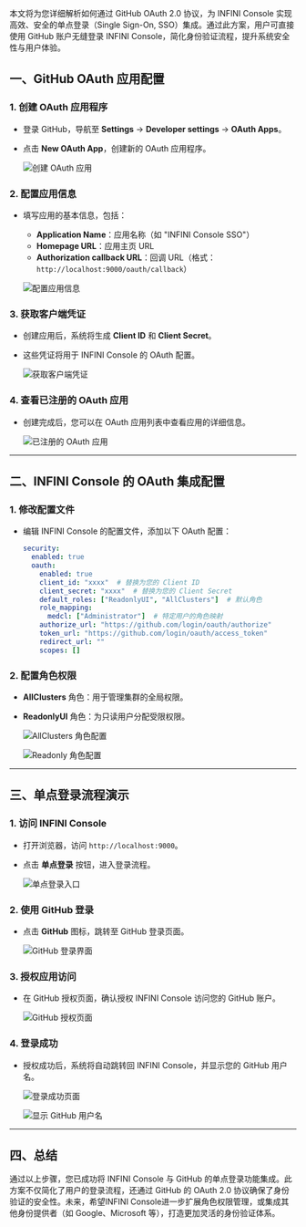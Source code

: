 
本文将为您详细解析如何通过 GitHub OAuth 2.0 协议，为 INFINI Console 实现高效、安全的单点登录（Single Sign-On, SSO）集成。通过此方案，用户可直接使用 GitHub 账户无缝登录 INFINI Console，简化身份验证流程，提升系统安全性与用户体验。



## 一、GitHub OAuth 应用配置

### 1. 创建 OAuth 应用程序
- 登录 GitHub，导航至 **Settings** -> **Developer settings** -> **OAuth Apps**。
- 点击 **New OAuth App**，创建新的 OAuth 应用程序。

  ![创建 OAuth 应用](https://raw.githubusercontent.com/Xu-Hardy/picgo-imh/master/image-20250222112358457.png)

### 2. 配置应用信息
- 填写应用的基本信息，包括：
  - **Application Name**：应用名称（如 "INFINI Console SSO"）
  - **Homepage URL**：应用主页 URL
  - **Authorization callback URL**：回调 URL（格式：`http://localhost:9000/oauth/callback`）

  ![配置应用信息](https://raw.githubusercontent.com/Xu-Hardy/picgo-imh/master/image-20250222112314327.png)

### 3. 获取客户端凭证
- 创建应用后，系统将生成 **Client ID** 和 **Client Secret**。
- 这些凭证将用于 INFINI Console 的 OAuth 配置。

  ![获取客户端凭证](https://raw.githubusercontent.com/Xu-Hardy/picgo-imh/master/image-20250222112235528.png)

### 4. 查看已注册的 OAuth 应用
- 创建完成后，您可以在 OAuth 应用列表中查看应用的详细信息。

  ![已注册的 OAuth 应用](https://raw.githubusercontent.com/Xu-Hardy/picgo-imh/master/image-20250222112117119.png)

---

## 二、INFINI Console 的 OAuth 集成配置

### 1. 修改配置文件
- 编辑 INFINI Console 的配置文件，添加以下 OAuth 配置：

  ```yaml
  security:
    enabled: true
    oauth:
      enabled: true
      client_id: "xxxx"  # 替换为您的 Client ID
      client_secret: "xxxx"  # 替换为您的 Client Secret
      default_roles: ["ReadonlyUI", "AllClusters"]  # 默认角色
      role_mapping:
        medcl: ["Administrator"]  # 特定用户的角色映射
      authorize_url: "https://github.com/login/oauth/authorize"
      token_url: "https://github.com/login/oauth/access_token"
      redirect_url: ""
      scopes: []
  ```

### 2. 配置角色权限
- **AllClusters** 角色：用于管理集群的全局权限。
- **ReadonlyUI** 角色：为只读用户分配受限权限。

  ![AllClusters 角色配置](https://raw.githubusercontent.com/Xu-Hardy/picgo-imh/master/image-20250222113001099.png)
  
  ![Readonly 角色配置](https://raw.githubusercontent.com/Xu-Hardy/picgo-imh/master/image-20250222113022840.png)

---

## 三、单点登录流程演示

### 1. 访问 INFINI Console
- 打开浏览器，访问 `http://localhost:9000`。
- 点击 **单点登录** 按钮，进入登录流程。

  ![单点登录入口](https://raw.githubusercontent.com/Xu-Hardy/picgo-imh/master/image-20250222112609439.png)

### 2. 使用 GitHub 登录
- 点击 **GitHub** 图标，跳转至 GitHub 登录页面。

  ![GitHub 登录界面](https://raw.githubusercontent.com/Xu-Hardy/picgo-imh/master/image-20250222112032548.png)

### 3. 授权应用访问
- 在 GitHub 授权页面，确认授权 INFINI Console 访问您的 GitHub 账户。

  ![GitHub 授权页面](https://raw.githubusercontent.com/Xu-Hardy/picgo-imh/master/image-20250222112039508.png)

### 4. 登录成功
- 授权成功后，系统将自动跳转回 INFINI Console，并显示您的 GitHub 用户名。

  ![登录成功页面](https://raw.githubusercontent.com/Xu-Hardy/picgo-imh/master/image-20250222112009983.png)
  
  ![显示 GitHub 用户名](https://raw.githubusercontent.com/Xu-Hardy/picgo-imh/master/image-20250222112422743.png)

---

## 四、总结

通过以上步骤，您已成功将 INFINI Console 与 GitHub 的单点登录功能集成。此方案不仅简化了用户的登录流程，还通过 GitHub 的 OAuth 2.0 协议确保了身份验证的安全性。未来，希望INFINI Console进一步扩展角色权限管理，或集成其他身份提供者（如 Google、Microsoft 等），打造更加灵活的身份验证体系。
